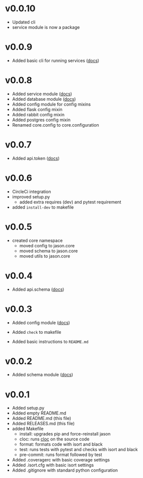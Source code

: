 v0.0.10
===

- Updated cli 
- service module is now a package

v0.0.9
===

- Added basic cli for running services ([docs](./docs/cli.md))

v0.0.8
===

- Added service module ([docs](./docs/service.md))
- Added database module ([docs](./docs/database.md))
- Added config module for config mixins
- Added flask config mixin
- Added rabbit config mixin
- Added postgres config mixin
- Renamed core.config to core.configuration

v0.0.7
===

- Added api.token ([docs](./docs/api/token.md))

v0.0.6
===

- CircleCi integration
- improved setup.py
    - added extra requires (dev) and pytest requirement
- added `install-dev` to makefile

    
v0.0.5
===

- created core namespace
    - moved config to jason.core
    - moved schema to jason.core
    - moved utils to jason.core

v0.0.4
===

- Added api.schema ([docs](./docs/api/schema.md))

v0.0.3
===

- Added config module ([docs](docs/core/configuration.md))

- Added `check` to makefile
- Added basic instructions to `README.md`

v0.0.2
===

- Added schema module ([docs](docs/core/schema.md))

v0.0.1
===

- Added setup.py
- Added empty README.md
- Added README.md (this file)
- Added RELEASES.md (this file)
- added Makefile
    - install: upgrades pip and force-reinstall jason
    - cloc: runs [cloc](https://github.com/AlDanial/cloc) on the source code 
    - format: formats code with isort and black
    - test:  runs tests with pytest and checks with isort and black
    - pre-commit: runs format followed by test
- Added .coveragerc with basic coverage settings
- Added .isort.cfg with basic isort settings
- Added .gitignore with standard python configuration
